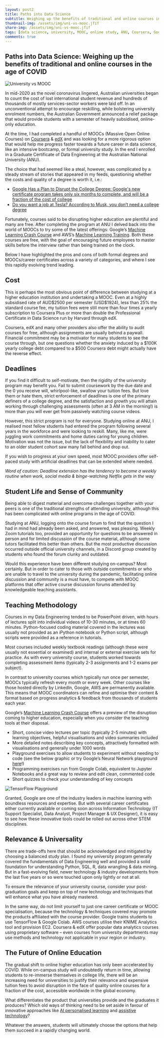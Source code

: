 ```yaml
---
layout: post2
title: Paths into Data Science
subtitle: Weighing up the benefits of traditional and online courses in the age of COVID
thumbnail-img: /assets/img/uni-vs-mooc.jfif
share-img: /assets/img/uni-vs-mooc.jfif
tags: [data science, university, MOOC, online study, ANU, Coursera, Google]
comments: true
---
```

<h2>Paths into Data Science: Weighing up the benefits of traditional and online courses in the age of COVID</h2>

<img src="/assets/img/uni-vs-mooc.jfif" alt="University vs MOOC" title="University vs MOOC">

In mid-2020 as the novel coronavirus lingered, Australian universities began to count the cost of lost international student revenue and hundreds of thousands of mostly services-sector workers were laid off. In an unconventional attempt to encourage reskilling, while bolstering university enrolment numbers, the Australian Government announced a relief package that would provide students with a semester of heavily subsidised, online-only education. 

At the time, I had completed a handful of MOOCs (Massive Open Online Courses) on [Coursera](https://www.coursera.org/) & [edX](https://www.edx.org/) and was looking for a more rigorous option that would help me progress faster towards a future career in data science, like an intensive bootcamp, or formal university study. In the end I enrolled in a Graduate Certificate of Data Engineering at the Australian National University (ANU).

The choice that had seemed like a steal, however, was complicated by a steady stream of stories that appeared in my feeds, questioning whether the costs and quality of a degree is worth it, i.e.: 
* [Google Has a Plan to Disrupt the College Degree: Google's new certificate program takes only six months to complete, and will be a fraction of the cost of college](https://www.inc.com/justin-bariso/google-plan-disrupt-college-degree-university-higher-education-certificate-project-management-data-analyst.html)
* [Do you want a job at Tesla? According to Musk, you don’t need a college degree](https://newsabc.net/do-you-want-a-job-at-tesla-according-to-musk-you-dont-need-a-college-degree-2/)

Fortunately, courses said to be disrupting higher education are plentiful and many are free. After completing the program at ANU I delved back into the world of MOOCs to try some of the latest offerings: Google’s [Machine Learning Crash Course](https://developers.google.com/machine-learning/crash-course/) and AWS’s [Machine Learning Training](https://aws.amazon.com/training/learn-about/machine-learning/). Both these courses are free, with the goal of encouraging future employees to master skills before the interview rather than being trained on the clock. 

Below I have highlighted the pros and cons of both formal degrees and MOOCs/career certificates across a variety of categories, and where I see this rapidly evolving trend leading. 

<h2>Cost</h2>
This is perhaps the most obvious point of difference between studying at a higher education institution and undertaking a MOOC.  Even at a highly subsidised rate of AUD$2500 per semester (USD$1924), less than 25% the standard course fee, my tuition fees were still more than four times a yearly subscription to Coursera Plus or more than double the Professional Certificate in Data Science run by Harvard through edX. 

Coursera, edX and many other providers also offer the ability to audit courses for free, although assignments are usually behind a paywall. Financial commitment may be a motivator for many students to see the course through, but one questions whether the anxiety induced by a $100K yearly college debt compared to a $500 Coursera debt might actually have the reverse effect. 

<h2>Deadlines</h2>
If you find it difficult to self-motivate, then the rigidity of the university program may benefit you. Fail to submit coursework by the due date and the 0 you receive will, whirlpool-like, swallow your tuition fees. But love them or hate them, strict enforcement of deadlines is one of the primary definers of a college degree, and the satisfaction and growth you will attain working through challenging assessments (often at 3 AM in the morning!) is more than you will ever get from passively watching course videos. 

However, this strict program is not for everyone. Studying online at ANU, I realised most fellow students had entered the program following several years in the workforce and were looking to reskill. Many, like me, were juggling work commitments and home duties caring for young children.  Motivation was not the issue, but the lack of flexibility and inability to cater to an older student cohort saw many fall behind and drop out. 

If you wish to progress at your own speed, most MOOC providers offer self-paced study with artificial deadlines that can be extended where needed. 

_Word of caution: Deadline extension has the tendency to become a weekly routine when work, social media & binge-watching Netflix gets in the way_

<h2>Student Life and Sense of Community</h2>
Being able to digest material and overcome challenges together with your peers is one of the traditional strengths of attending university, although this has been complicated with online programs in the age of COVID. 

Studying at ANU, logging onto the course forum to find that the question I had in mind had already been asked, and answered, was pleasing. Weekly Zoom tutorials too, provided an opportunity for questions to be answered in person and for limited discussion of the course material, although some tutors facilitated this better than others. But the most productive discussion occurred outside official university channels, in a Discord group created by students who found the forum clunky and outdated. 

Would this experience have been different studying on-campus? Most certainly. But in order to cater to those with outside commitments or who are unable to travel to the university during the pandemic, facilitating online discussion and community is a must have, to compete with MOOC platforms that offer active course discussion forums attended by knowledgeable teaching assistants. 

<h2>Teaching Methodology </h2>
Courses in my Data Engineering tended to be PowerPoint driven, with hours of lectures split into individual videos of 10-30 minutes, or at times 60 minutes. Python-focused coding material covered in the lectures was usually not provided as an iPython notebook or Python script, although scripts were provided as a reference in tutorials. 

Most courses included weekly textbook readings (although these were usually not essential or examined) and internal or external exercise sets for practice. As with every university course, students worked towards completing assessment items (typically 2-3 assignments and 1-2 exams per subject). 

In contrast to university courses which typically run once per semester, MOOCs typically refresh every month or every week. Other courses like those hosted directly by LinkedIn, Google, AWS are permanently available. This means that MOOC coordinators can refine and optimise their content & format based on progress analytics & feedback from thousands of students each year. 

Google’s [Machine Learning Crash Course](https://developers.google.com/machine-learning/crash-course/) offers a preview of the disruption coming to higher education, especially when you consider the teaching tools at their disposal. 
* Short, concise video lectures per topic (typically 2-5 minutes) with learning objectives, helpful visualisations and video summaries included
* More detailed notes describing key concepts, attractively formatted with visualisations and generally under 1000 words
* Playground exercises to allow students to experiment without needing to code (see the below graphic or try Google’s Neural Network playground [here](http://playground.tensorflow.org/)!)
* Programming exercises run from Google Colab, equivalent to Jupyter Notebooks and a great way to review and edit clean, commented code
* Short quizzes to check your understanding of key concepts

<img src="/assets/img/screenshot-playground-tensorflow.png" alt="TensorFlow Playground" title="TensorFlow Playground">

Granted, Google are one of the industry leaders in machine learning with boundless resources and expertise. But with several career certificates either currently available or coming soon across Information Technology (IT Support Specialist, Data Analyst, Project Manager & UX Designer), it is easy to see how these innovative tools could be rolled out across other STEM disciplines.  

<h2>Relevance & Universality</h2>
There are trade-offs here that should be acknowledged and mitigated by choosing a balanced study plan. I found my university program generally covered the fundamentals of Data Engineering well and provided a solid foundation for understanding Python, SQL, R, data wrangling & data mining. But in a fast-evolving field, newer technology & industry developments from the last five years or so were touched upon only lightly or not at all. 

To ensure the relevance of your university course, consider your post-graduation goals and keep on top of new technology and techniques that will enhance what you have already mastered. 

In the same way, do not limit yourself to just one career certificate or MOOC specialisation, because the technology & techniques covered may promote the products affiliated with the course provider. Google trains students to use TensorFlow & Google Colab. AWS courses utilise their KNIME Analytics tool and provision EC2. Coursera & edX offer popular data analytics courses using proprietary software – even courses from university departments may use methods and technology not applicable in your region or industry. 

<h2>The Future of Online Education</h2>
The gradual shift to online higher education has only been accelerated by COVID. While on-campus study will undoubtedly return in time, allowing students to re-immerse themselves in college life, there will be an increasing need for universities to justify their relevance and expensive tuition fees to avoid disruption in the face of quality online courses for a fraction of the cost, accessible worldwide in the global economy. 

What differentiates the product that universities provide and the graduates it produces? Which old ways of thinking need to be set aside in favour of innovative approaches like [AI personalised learning](https://www.verdict.co.uk/sana-labs-series-a/) and [assistive technology](https://www.universityaffairs.ca/magazine/sponsored-content/higher-education-institutions-must-embrace-technology-at-all-levels-to-survive-the-covid-19-crisis/)? 

Whatever the answers, students will ultimately choose the options that help them succeed in a rapidly changing world. 
